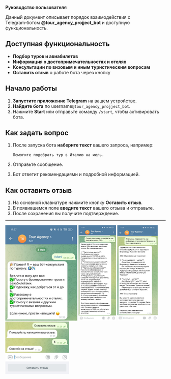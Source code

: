 **Руководство пользователя**

Данный документ описывает порядок взаимодействия с Telegram‑ботом **@tour_agency_projject_bot** и доступную функциональность.

## Доступная функциональность

* **Подбор туров и авиабилетов**
* **Информация о достопримечательностях и отелях**
* **Консультации по визовым и иным туристическим вопросам**
* **Оставить отзыв** о работе бота через кнопку

## Начало работы

1. **Запустите приложение Telegram** на вашем устройстве.
2. **Найдите бота** по username`@tour_agency_projject_bot`.
3. Нажмите **Start** или отправьте команду `/start`, чтобы активировать бота.

## Как задать вопрос

1. После запуска бота **наберите текст** вашего запроса, например:

   ```
   Помогите подобрать тур в Италию на июль.
   ```
2. Отправьте сообщение.
3. Бот ответит рекомендациями и подробной информацией.

## Как оставить отзыв

1. На основной клавиатуре нажмите кнопку **Оставить отзыв**.
2. В появившемся поле **введите текст** вашего отзыва и отправьте.
3. После сохранения вы получите подтверждение.

---

<img alt="img.png" height="300" src="img.png"/>

<img alt="img_1.png" height="300" src="img_1.png"/>
<img alt="img_2.png" height="300" src="img_2.png"/>
<img alt="img_3.png" width="200" src="img_3.png"/>